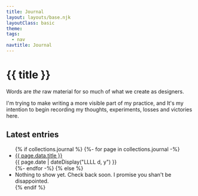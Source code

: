 ```yaml
---
title: Journal
layout: layouts/base.njk
layoutClass: basic
theme: 
tags:
  - nav
navtitle: Journal
---
```


<h1>{{ title }}</h1>

Words are _the_ raw material for so much of what we create as designers.

I'm trying to make writing a more visible part of my practice, and It's my intention to begin recording my thoughts, experiments, losses and victories here. 


## Latest entries

<ul>
{% if collections.journal %}
{%- for page in collections.journal -%}
  <li>
    <a href="{{ page.url }}">{{ page.data.title }}</a><br/>
    <time datetime="{{ page.date }}">{{ page.date | dateDisplay("LLLL d, y") }}</time> 
  </li>
{%- endfor -%}
{% else %}
  <li>Nothing to show yet. Check back soon. I promise you shan't be disappointed.</li>
{% endif %}
</ul>